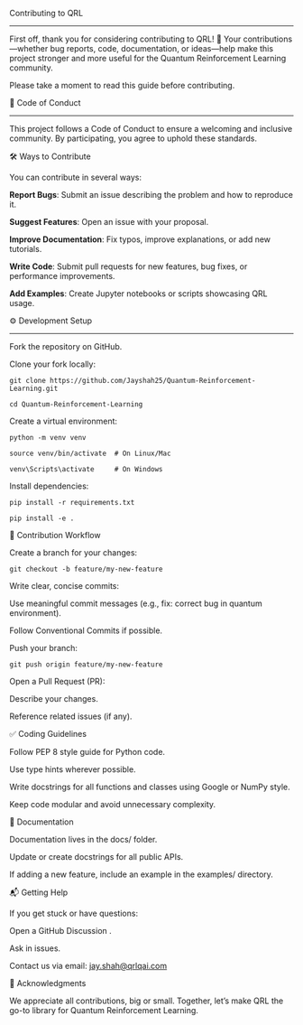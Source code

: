 

Contributing to QRL

---

First off, thank you for considering contributing to QRL! 🚀
Your contributions—whether bug reports, code, documentation, or ideas—help make this project stronger and more useful for the Quantum Reinforcement Learning community.

Please take a moment to read this guide before contributing.

📌 Code of Conduct

---

This project follows a Code of Conduct to ensure a welcoming and inclusive community.
By participating, you agree to uphold these standards.

🛠 Ways to Contribute

You can contribute in several ways:

**Report Bugs**: Submit an issue describing the problem and how to reproduce it.

**Suggest Features**: Open an issue with your proposal.

**Improve Documentation**: Fix typos, improve explanations, or add new tutorials.

**Write Code**: Submit pull requests for new features, bug fixes, or performance improvements.

**Add Examples**: Create Jupyter notebooks or scripts showcasing QRL usage.

⚙️ Development Setup

---

Fork the repository on GitHub.

Clone your fork locally:

```
git clone https://github.com/Jayshah25/Quantum-Reinforcement-Learning.git

cd Quantum-Reinforcement-Learning

```


Create a virtual environment:

```
python -m venv venv

source venv/bin/activate  # On Linux/Mac

venv\Scripts\activate     # On Windows
```

Install dependencies:

```
pip install -r requirements.txt

pip install -e .
```

📖 Contribution Workflow

Create a branch for your changes:

```
git checkout -b feature/my-new-feature
```

Write clear, concise commits:

Use meaningful commit messages (e.g., fix: correct bug in quantum environment).

Follow Conventional Commits
 if possible.

Push your branch:

```
git push origin feature/my-new-feature
```

Open a Pull Request (PR):

Describe your changes.

Reference related issues (if any).


✅ Coding Guidelines

Follow PEP 8 style guide for Python code.

Use type hints wherever possible.

Write docstrings for all functions and classes using Google or NumPy style.

Keep code modular and avoid unnecessary complexity.


📄 Documentation

Documentation lives in the docs/ folder.

Update or create docstrings for all public APIs.

If adding a new feature, include an example in the examples/ directory.

📬 Getting Help

If you get stuck or have questions:

Open a GitHub Discussion
.

Ask in issues.

Contact us via email: jay.shah@qrlqai.com

🙌 Acknowledgments

We appreciate all contributions, big or small.
Together, let’s make QRL the go-to library for Quantum Reinforcement Learning.